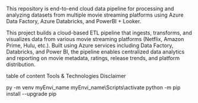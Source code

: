 This repository is end-to-end cloud data pipeline for processing and analyzing datasets from multiple movie streaming platforms using Azure Data Factory, Azure Databricks, and PowerBI + Looker.

This project builds a cloud-based ETL pipeline that ingests, transforms, and visualizes data from various movie streaming platforms (Netflix, Amazon Prime, Hulu, etc.). Built using Azure services including Data Factory, Databricks, and Power BI, the pipeline enables centralized data analytics and reporting on movie metadata, ratings, release trends, and platform distribution.

table of content
Tools & Technologies
Disclaimer

py -m venv myEnvi_name
myEnvi_name\Scripts\activate
python -m pip install --upgrade pip